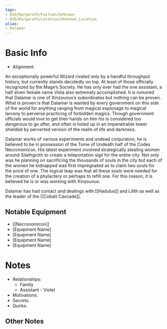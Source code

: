 ```yaml
---
tags:
- DnD/Kargaroth/Faction/Unknown
- DnD/Kargaroth/Location/Unknown_Location
alias:
- Dalamar
---
```

# Basic Info
- Alignment: 

An exceptionally powerful Wizard rivaled only by a handful throughput history, but currently stands decidedly on top. At least of those officially recognized by the Mage’s Society. He has only ever had the one assistant, a half elven female name Viola also extremely accomplished. It is rumored that Dalamar is one of Xinzounux’s subordinates but nothing can be proven. What is proven is that Dalamar is wanted by every government on this side of the world for anything ranging from magical espionage to magical larceny to perverse practicing of forbidden magics. Though government officials would love to get their hands on him his is considered too dangerous to go after, and often is holed up in an impenetrable tower shielded by perverted version of the realm of life and darkness. 

Dalamar works of various experiments and undead conjuration, he is believed to be in possession of the Tome of Undeath half of the Codex Necronomicon. His latest experiment involved strategically stealing women around Silathgroth to create a teleportation sigil for the entire city. Not only was he planning on sacrificing the thousands of souls in the city but each of the women he kidnapped was first impregnated as to claim two souls for the price of one. The logical leap was that all these souls were needed for the creation of a phylactery or perhaps to refill one. For this reason, it is believed he is or was working with Xinzounux. 

Dalamar has had contact and dealings with [[Hadulus]] and Lilith as well as the leader of the [[Cobalt Cascade]].

## Notable Equipment
- [[Necronomicon]]
- [Equipment Name]
- [Equipment Name]
- [Equipment Name]
- [Equipment Name]

# Notes
- Relationships: 
	- Family
	- Assistant - Violet
- Motivations: 
- Secrets: 
- Quirks: 

## Other Notes

